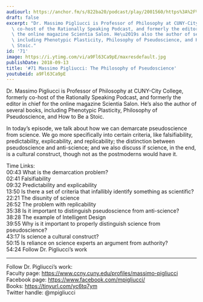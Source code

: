 ```yaml
---
audiourl: https://anchor.fm/s/822ba20/podcast/play/2001560/https%3A%2F%2Fd3ctxlq1ktw2nl.cloudfront.net%2Fproduction%2F2018-11-29%2F7681666-44100-2-c0f31af09776e.mp3
draft: false
excerpt: "Dr. Massimo Pigliucci is Professor of Philosophy at CUNY-City College, formerly\
  \ co-host of the Rationally Speaking Podcast, and formerly the editor in chief for\
  \ the online magazine Scientia Salon. He\u2019s also the author of several books,\
  \ including Phenotypic Plasticity, Philosophy of Pseudoscience, and How to Be a\
  \ Stoic."
id: '71'
image: https://i.ytimg.com/vi/a9Fl63Ca9pE/maxresdefault.jpg
publishDate: 2018-09-13
title: '#71 Massimo Pigliucci: The Philosophy of Pseudoscience'
youtubeid: a9Fl63Ca9pE
---
```

<div class="timelinks">

Dr. Massimo Pigliucci is Professor of Philosophy at CUNY-City College, formerly co-host of the Rationally Speaking Podcast, and formerly the editor in chief for the online magazine Scientia Salon. He’s also the author of several books, including Phenotypic Plasticity, Philosophy of Pseudoscience, and How to Be a Stoic.

In today’s episode, we talk about how we can demarcate pseudoscience from science. We go more specifically into certain criteria, like falsifiability, predictability, explicability, and replicability; the distinction between pseudoscience and anti-science; and we also discuss if science, in the end, is a cultural construct, though not as the postmoderns would have it.  

Time Links:  
<time>00:43</time> What is the demarcation problem?  
<time>02:41</time> Falsifiability      
<time>09:32</time> Predictability and explicability    
<time>13:50</time> Is there a set of criteria that infallibly identify something as scientific?    
<time>22:21</time> The disunity of science    
<time>26:52</time> The problem with replicability    
<time>35:38</time> Is it important to distinguish pseudoscience from anti-science?       
<time>38:28</time> The example of Intelligent Design  
<time>39:55</time> Why is it important to properly distinguish science from pseudoscience?  
<time>43:17</time> Is science a cultural construct?  
<time>50:15</time> Is reliance on science experts an argument from authority?  
<time>54:24</time> Follow Dr. Pigliucci’s work

---

Follow Dr. Pigliucci’s work:  
Faculty page: https://www.ccny.cuny.edu/profiles/massimo-pigliucci  
Facebook page: https://www.facebook.com/mpigliucci/  
Books: https://tinyurl.com/yc6tq7ym  
Twitter handle: @mpigliucci
</div>

